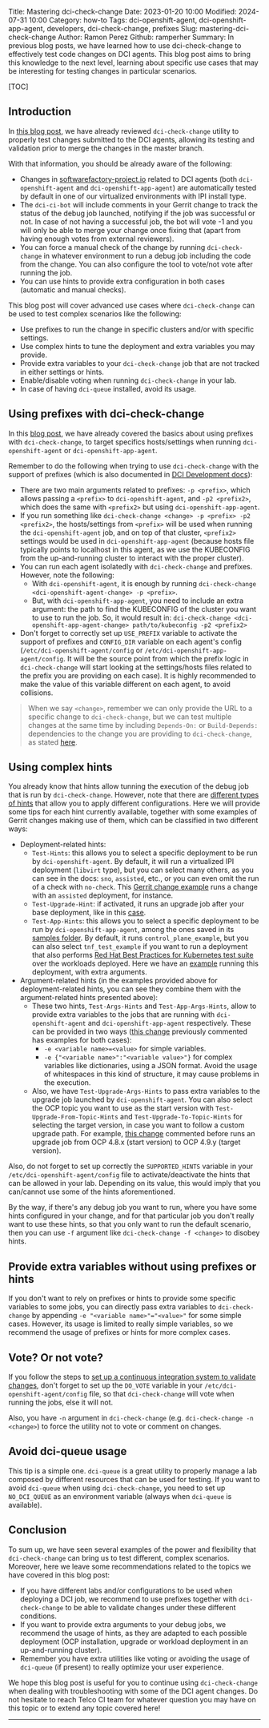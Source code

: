 Title: Mastering dci-check-change
Date: 2023-01-20 10:00
Modified: 2024-07-31 10:00
Category: how-to
Tags: dci-openshift-agent, dci-openshift-app-agent, developers, dci-check-change, prefixes
Slug: mastering-dci-check-change
Author: Ramon Perez
Github: ramperher
Summary: In previous blog posts, we have learned how to use dci-check-change to effectively test code changes on DCI agents. This blog post aims to bring this knowledge to the next level, learning about specific use cases that may be interesting for testing changes in particular scenarios.

[TOC]

## Introduction

In [this blog post](using-dci-check-change-to-test-your-changes.html), we have already reviewed `dci-check-change` utility to properly test changes submitted to the DCI agents, allowing its testing and validation prior to merge the changes in the master branch.

With that information, you should be already aware of the following:

- Changes in [softwarefactory-project.io](https://softwarefectory-project.io/r) related to DCI agents (both `dci-openshift-agent` and `dci-openshift-app-agent`) are automatically tested by default in one of our virtualized environments with IPI install type.
- The `dci-ci-bot` will include comments in your Gerrit change to track the status of the debug job launched, notifying if the job was successful or not. In case of not having a successful job, the bot will vote -1 and you will only be able to merge your change once fixing that (apart from having enough votes from external reviewers).
- You can force a manual check of the change by running `dci-check-change` in whatever environment to run a debug job including the code from the change. You can also configure the tool to vote/not vote after running the job.
- You can use hints to provide extra configuration in both cases (automatic and manual checks).

This blog post will cover advanced use cases where `dci-check-change` can be used to test complex scenarios like the following:

- Use prefixes to run the change in specific clusters and/or with specific settings.
- Use complex hints to tune the deployment and extra variables you may provide.
- Provide extra variables to your `dci-check-change` job that are not tracked in either settings or hints.
- Enable/disable voting when running `dci-check-change` in your lab.
- In case of having `dci-queue` installed, avoid its usage.

## Using prefixes with dci-check-change

In this [blog post](using-prefixes.html#other-commands-that-may-use-prefixes), we have already covered the basics about using prefixes with `dci-check-change`, to target specifics hosts/settings when running `dci-openshift-agent` or `dci-openshift-app-agent`.

Remember to do the following when trying to use `dci-check-change` with the support of prefixes (which is also documented in [DCI Development docs](https://docs.distributed-ci.io/dci-openshift-agent/docs/development/#testing-a-change)):

- There are two main arguments related to prefixes: `-p <prefix>`, which allows passing a `<prefix>` to `dci-openshift-agent`, and `-p2 <prefix2>`, which does the same with `<prefix2>` but using `dci-openshift-app-agent`.
- If you run something like `dci-check-change <change> -p <prefix> -p2 <prefix2>`, the hosts/settings from `<prefix>` will be used when running the `dci-openshift-agent` job, and on top of that cluster, `<prefix2>` settings would be used in `dci-openshift-app-agent` (because hosts file typically points to localhost in this agent, as we use the KUBECONFIG from the up-and-running cluster to interact with the proper cluster).
- You can run each agent isolatedly with `dci-check-change` and prefixes. However, note the following:
  - With `dci-openshift-agent`, it is enough by running `dci-check-change <dci-openshift-agent-change> -p <prefix>`.
  - But, with `dci-openshift-app-agent`, you need to include an extra argument: the path to find the KUBECONFIG of the cluster you want to use to run the job. So, it would result in: `dci-check-change <dci-openshift-app-agent-change> path/to/kubeconfig -p2 <prefix2>`
- Don't forget to correctly set up `USE_PREFIX` variable to activate the support of prefixes and `CONFIG_DIR` variable on each agent's config (`/etc/dci-openshift-agent/config` or `/etc/dci-openshift-app-agent/config`. It will be the source point from which the prefix logic in `dci-check-change` will start looking at the settings/hosts files related to the prefix you are providing on each case). It is highly recommended to make the value of this variable different on each agent, to avoid collisions.

> When we say `<change>`, remember we can only provide the URL to a specific change to `dci-check-change`, but we can test multiple changes at the same time by including `Depends-On:` or `Build-Depends:` dependencies to the change you are providing to `dci-check-change`, as stated [here](https://docs.distributed-ci.io/dci-openshift-agent/docs/development/#dependencies).

## Using complex hints

You already know that hints allow tunning the execution of the debug job that is run by `dci-check-change`. However, note that there are [different types of hints](https://docs.distributed-ci.io/dci-openshift-agent/docs/development/#hints) that allow you to apply different configurations. Here we will provide some tips for each hint currently available, together with some examples of Gerrit changes making use of them, which can be classified in two different ways:

- Deployment-related hints:
  - `Test-Hints`: this allows you to select a specific deployment to be run by `dci-openshift-agent`. By default, it will run a virtualized IPI deployment (`libvirt` type), but you can select many others, as you can see in the docs: `sno`, `assisted`, etc., or you can even omit the run of a check with `no-check`. This [Gerrit change example](https://softwarefactory-project.io/r/c/dci-openshift-agent/+/25624) runs a change with an `assisted` deployment, for instance.
  - `Test-Upgrade-Hint`: if activated, it runs an upgrade job after your base deployment, like in this [case](https://softwarefactory-project.io/r/c/dci-openshift-agent/+/26403).
  - `Test-App-Hints`: this allows you to select a specific deployment to be run by `dci-openshift-app-agent`, among the ones saved in its [samples folder](https://github.com/redhat-cip/dci-openshift-app-agent/tree/master/samples). By default, it runs `control_plane_example`, but you can also select `tnf_test_example` if you want to run a deployment that also performs [Red Hat Best Practices for Kubernetes test suite](cnf-cert-suite-with-dci-openshift-app-agent) over the workloads deployed. Here we have an [example](https://softwarefactory-project.io/r/c/dci-openshift-app-agent/+/27139) running this deployment, with extra arguments.
- Argument-related hints (in the examples provided above for deployment-related hints, you can see they combine them with the argument-related hints presented above):
  - These two hints, `Test-Args-Hints` and `Test-App-Args-Hints`, allow to provide extra variables to the jobs that are running with `dci-openshift-agent` and `dci-openshift-app-agent` respectively. These can be provided in two ways ([this change](https://softwarefactory-project.io/r/c/dci-openshift-app-agent/+/27139) previously commented has examples for both cases):
    - `-e <variable name>=<value>` for simple variables.
    - `-e {"<variable name>":"<variable value>"}` for complex variables like dictionaries, using a JSON format. Avoid the usage of whitespaces in this kind of structure, it may cause problems in the execution.
  - Also, we have `Test-Upgrade-Args-Hints` to pass extra variables to the upgrade job launched by `dci-openshift-agent`. You can also select the OCP topic you want to use as the start version with `Test-Upgrade-From-Topic-Hints` and `Test-Upgrade-To-Topic-Hints` for selecting the target version, in case you want to follow a custom upgrade path. For example, [this change](https://softwarefactory-project.io/r/c/dci-openshift-agent/+/26403) commented before runs an upgrade job from OCP 4.8.x (start version) to OCP 4.9.y (target version).

Also, do not forget to set up correctly the `SUPPORTED_HINTS` variable in your `/etc/dci-openshift-agent/config` file to activate/deactivate the hints that can be allowed in your lab. Depending on its value, this would imply that you can/cannot use some of the hints aforementioned.

By the way, if there's any debug job you want to run, where you have some hints configured in your change, and for that particular job you don't really want to use these hints, so that you only want to run the default scenario, then you can use `-f` argument like `dci-check-change -f <change>` to disobey hints.

## Provide extra variables without using prefixes or hints

If you don't want to rely on prefixes or hints to provide some specific variables to some jobs, you can directly pass extra variables to `dci-check-change` by appending `-e "<variable name>"="<value>"` for some simple cases. However, its usage is limited to really simple variables, so we recommend the usage of prefixes or hints for more complex cases.

## Vote? Or not vote?

If you follow the steps to [set up a continuous integration system to validate changes](https://docs.distributed-ci.io/dci-openshift-agent/docs/development/#continuous-integration), don't forget to set up the `DO_VOTE` variable in your `/etc/dci-openshift-agent/config` file, so that `dci-check-change` will vote when running the jobs, else it will not.

Also, you have `-n` argument in `dci-check-change` (e.g. `dci-check-change -n <change>`) to force the utility not to vote or comment on changes.

## Avoid dci-queue usage

This tip is a simple one. `dci-queue` is a great utility to properly manage a lab composed by different resources that can be used for testing. If you want to avoid `dci-queue` when using `dci-check-change`, you need to set up `NO_DCI_QUEUE` as an environment variable (always when `dci-queue` is available).

## Conclusion

To sum up, we have seen several examples of the power and flexibility that `dci-check-change` can bring us to test different, complex scenarios. Moreover, here we leave some recommendations related to the topics we have covered in this blog post:

- If you have different labs and/or configurations to be used when deploying a DCI job, we recommend to use prefixes together with `dci-check-change` to be able to validate changes under these different conditions.
- If you want to provide extra arguments to your debug jobs, we recommend the usage of hints, as they are adapted to each possible deployment (OCP installation, upgrade or workload deployment in an up-and-running cluster).
- Remember you have extra utilities like voting or avoiding the usage of `dci-queue` (if present) to really optimize your user experience.

We hope this blog post is useful for you to continue using `dci-check-change` when dealing with troubleshooting with some of the DCI agent changes. Do not hesitate to reach Telco CI team for whatever question you may have on this topic or to extend any topic covered here!

---
